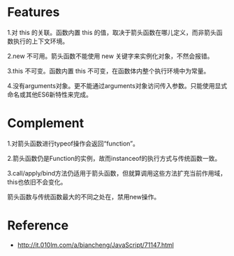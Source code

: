 # Features

1.对 this 的关联。函数内置 this 的值，取决于箭头函数在哪儿定义，而非箭头函数执行的上下文环境。

2.new 不可用。箭头函数不能使用 new 关键字来实例化对象，不然会报错。

3.this 不可变。函数内置 this 不可变，在函数体内整个执行环境中为常量。

4.没有arguments对象。更不能通过arguments对象访问传入参数。只能使用显式命名或其他ES6新特性来完成。

# Complement

1.对箭头函数进行typeof操作会返回“function”。

2.箭头函数仍是Function的实例，故而instanceof的执行方式与传统函数一致。

3.call/apply/bind方法仍适用于箭头函数，但就算调用这些方法扩充当前作用域，this也依旧不会变化。

箭头函数与传统函数最大的不同之处在，禁用new操作。

# Reference
 - http://it.010lm.com/a/biancheng/JavaScript/71147.html
